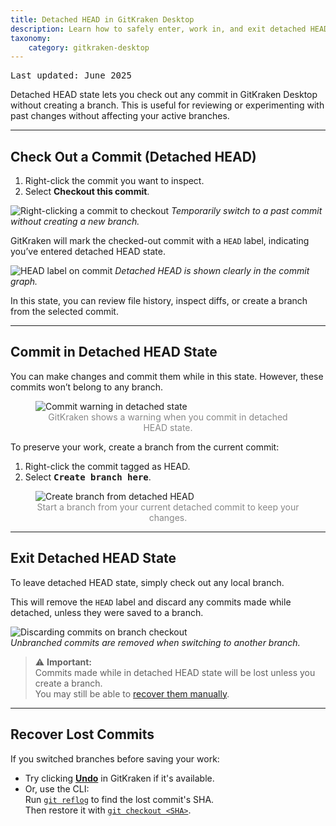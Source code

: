```yaml
---
title: Detached HEAD in GitKraken Desktop
description: Learn how to safely enter, work in, and exit detached HEAD state in GitKraken Desktop. Includes recovery tips and commit preservation.
taxonomy:
    category: gitkraken-desktop
---
```


<kbd>Last updated: June 2025</kbd>

Detached HEAD state lets you check out any commit in GitKraken Desktop without creating a branch. This is useful for reviewing or experimenting with past changes without affecting your active branches.

***

## Check Out a Commit (Detached HEAD)

1. Right-click the commit you want to inspect.
2. Select **Checkout this commit**.

![Right-clicking a commit to checkout](/wp-content/uploads/checkout-commit-2025.png)
*Temporarily switch to a past commit without creating a new branch.*

GitKraken will mark the checked-out commit with a `HEAD` label, indicating you’ve entered detached HEAD state.

![HEAD label on commit](/wp-content/uploads/HEAD-2025.png)
*Detached HEAD is shown clearly in the commit graph.*

In this state, you can review file history, inspect diffs, or create a branch from the selected commit.


***

## Commit in Detached HEAD State

You can make changes and commit them while in this state. However, these commits won’t belong to any branch.

<figure class='figure center'>
  <img src='/wp-content/uploads/editing-detachedly-2025.png' class="help-center-img img-bordered" alt="Commit warning in detached state">
  <figcaption style="text-align: center; color: #888;">GitKraken shows a warning when you commit in detached HEAD state.</figcaption>
</figure>

To preserve your work, create a branch from the current commit:

1. Right-click the commit tagged as HEAD.
2. Select <kbd><strong>Create branch here</strong></kbd>.

<figure class='figure center'>
  <img src='/wp-content/uploads/create-branch-from-HEAD-2025.png' class="help-center-img img-bordered" alt="Create branch from detached HEAD">
  <figcaption style="text-align: center; color: #888;">Start a branch from your current detached commit to keep your changes.</figcaption>
</figure>

***

## Exit Detached HEAD State

To leave detached HEAD state, simply check out any local branch.

This will remove the `HEAD` label and discard any commits made while detached, unless they were saved to a branch.

![Discarding commits on branch checkout](/wp-content/uploads/discard-commits.gif)  
*Unbranched commits are removed when switching to another branch.*

> ⚠️ **Important:**  
> Commits made while in detached HEAD state will be lost unless you create a branch.  
> You may still be able to [recover them manually](https://help.gitkraken.com/gitkraken-desktop/detached-head-state/#recovering-lost-commits).

---

## Recover Lost Commits

If you switched branches before saving your work:

- Try clicking [**Undo**](https://support.gitkraken.com/working-with-commits/undo-and-redo/) in GitKraken if it's available.
- Or, use the CLI:  
  Run [`git reflog`](https://git-scm.com/docs/git-reflog) to find the lost commit's SHA.  
  Then restore it with [`git checkout <SHA>`](https://git-scm.com/docs/git-checkout).
